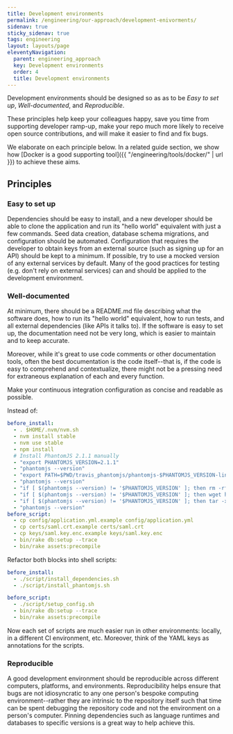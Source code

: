 ```yaml
---
title: Development environments
permalink: /engineering/our-approach/development-enivorments/
sidenav: true
sticky_sidenav: true
tags: engineering
layout: layouts/page
eleventyNavigation:
  parent: engineering_approach
  key: Development environments
  order: 4
  title: Development environments
---
```


Development environments should be designed so as as to be _Easy to set up_, _Well-documented_, and _Reproducible_.

These principles help keep your colleagues happy, save you time from supporting developer ramp-up, make your repo much more likely to receive open source contributions, and will make it easier to find and fix bugs.

We elaborate on each principle below. In a related guide section, we show how [Docker is a good supporting tool]({{ "/engineering/tools/docker/" | url }}) to achieve these aims.

## Principles

### Easy to set up

Dependencies should be easy to install, and a new developer should be able to clone the application and run its "hello world" equivalent with just a few commands. Seed data creation, database schema migrations, and configuration should be automated. Configuration that requires the developer to obtain keys from an external source (such as signing up for an API) should be kept to a minimum. If possible, try to use a mocked version of any external services by default. Many of the good practices for testing (e.g. don't rely on external services) can and should be applied to the development environment.

### Well-documented

At minimum, there should be a README.md file describing what the software does, how to run its "hello world" equivalent, how to run tests, and all external dependencies (like APIs it talks to). If the software is easy to set up, the documentation need not be very long, which is easier to maintain and to keep accurate.

Moreover, while it's great to use code comments or other documentation tools, often the best documentation is the code itself--that is, if the code is easy to comprehend and contextualize, there might not be a pressing need for extraneous explanation of each and every function.

Make your continuous integration configuration as concise and readable as possible.

Instead of:

```yml
before_install:
  - . $HOME/.nvm/nvm.sh
  - nvm install stable
  - nvm use stable
  - npm install
  # Install PhantomJS 2.1.1 manually
  - "export PHANTOMJS_VERSION=2.1.1"
  - "phantomjs --version"
  - "export PATH=$PWD/travis_phantomjs/phantomjs-$PHANTOMJS_VERSION-linux-x86_64/bin:$PATH"
  - "phantomjs --version"
  - "if [ $(phantomjs --version) != '$PHANTOMJS_VERSION' ]; then rm -rf $PWD/travis_phantomjs; mkdir -p $PWD/travis_phantomjs; fi"
  - "if [ $(phantomjs --version) != '$PHANTOMJS_VERSION' ]; then wget https://github.com/Medium/phantomjs/releases/download/v$PHANTOMJS_VERSION/phantomjs-$PHANTOMJS_VERSION-linux-x86_64.tar.bz2 -O $PWD/travis_phantomjs/phantomjs-$PHANTOMJS_VERSION-linux-x86_64.tar.bz2; fi"
  - "if [ $(phantomjs --version) != '$PHANTOMJS_VERSION' ]; then tar -xvf $PWD/travis_phantomjs/phantomjs-$PHANTOMJS_VERSION-linux-x86_64.tar.bz2 -C $PWD/travis_phantomjs; fi"
  - "phantomjs --version"
before_script:
  - cp config/application.yml.example config/application.yml
  - cp certs/saml.crt.example certs/saml.crt
  - cp keys/saml.key.enc.example keys/saml.key.enc
  - bin/rake db:setup --trace
  - bin/rake assets:precompile
```

Refactor both blocks into shell scripts:

```yml
before_install:
  - ./script/install_dependencies.sh
  - ./script/install_phantomjs.sh

before_script:
  - ./script/setup_config.sh
  - bin/rake db:setup --trace
  - bin/rake assets:precompile
```

Now each set of scripts are much easier run in other environments: locally, in a different CI environment, etc. Moreover, think of the YAML keys as annotations for the scripts.

### Reproducible
A good development environment should be reproducible across different computers, platforms, and environments. Reproducibility helps ensure that bugs are not idiosyncratic to any one person's bespoke computing environment--rather they are intrinsic to the repository itself such that time can be spent debugging the repository code and not the environment on a person's computer. Pinning dependencies such as language runtimes and databases to specific versions is a great way to help achieve this.
